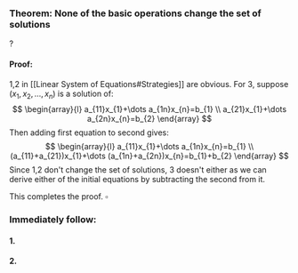 ### Theorem: None of the basic operations change the set of solutions
?
#### Proof: 
1,2 in [[Linear System of Equations#Strategies]] are obvious.
For 3, suppose $(x_{1},x_{2},\dots,x_{n})$ is a solution of:
$$
\begin{array}{l}
a_{11}x_{1}+\dots a_{1n}x_{n}=b_{1} \\
a_{21}x_{1}+\dots a_{2n}x_{n}=b_{2}
\end{array}
$$
Then adding first equation to second gives:
$$
\begin{array}{l}
a_{11}x_{1}+\dots a_{1n}x_{n}=b_{1} \\
(a_{11}+a_{21})x_{1}+\dots (a_{1n}+a_{2n})x_{n}=b_{1}+b_{2}
\end{array}
$$
Since 1,2 don't change the set of solutions, 3 doesn't either as we can derive either of the initial equations by subtracting the second from it.

This completes the proof. $\square$

### Immediately follow:

#### 1.
#### 2.